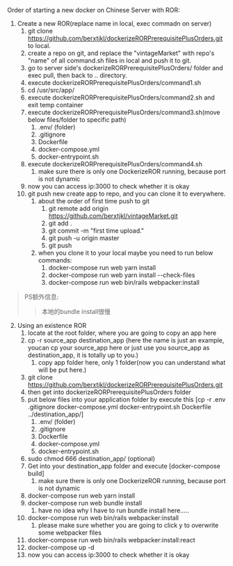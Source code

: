 Order of starting a new docker on Chinese Server with ROR:
1. Create a new ROR(replace name in local, exec commadn on server)
    1. git clone https://github.com/berxtjkl/dockerizeRORPrerequisitePlusOrders.git to local.
    2. create a repo on git, and replace the "vintageMarket" with repo's "name" of all command.sh files in local and push it to git.
    3. go to server side's dockerizeRORPrerequisitePlusOrders/ folder and exec pull, then back to .. directory.
    4. execute dockerizeRORPrerequisitePlusOrders/command1.sh
    5. cd /usr/src/app/
    6. execute dockerizeRORPrerequisitePlusOrders/command2.sh and exit temp container
    7. execute dockerizeRORPrerequisitePlusOrders/command3.sh(move below files/folder to specific path)
        1. .env/ (folder)
        2. .gitignore
        3. Dockerfile
        4. docker-compose.yml
        5. docker-entrypoint.sh
    8. execute dockerizeRORPrerequisitePlusOrders/command4.sh
        1. make sure there is only one DockerizeROR running, because port is not dynamic
    9. now you can access ip:3000 to check whether it is okay
    10. git push new create app to repo, and you can clone it to everywhere.
        1. about the order of first time push to git
            1. git remote add origin https://github.com/berxtjkl/vintageMarket.git
            2. git add .
            3. git commit -m "first time upload."
            4. git push -u origin master
            5. git push
        2. when you clone it to your local maybe you need to run below commands:
            1. docker-compose run web yarn install
            2. docker-compose run web yarn install --check-files
            3. docker-compose run web bin/rails webpacker:install

> PS额外信息:
>> 本地的bundle install很慢


2. Using an existence ROR
    1. locate at the root folder, where you are going to copy an app here
    2. cp -r source_app destination_app (here the name is just an example, youcan cp your source_app here or just use you source_app as destination_app, it is totally up to you.)
        1. copy app folder here, only 1 folder(now you can understand what will be put here.)
    3. git clone https://github.com/berxtjkl/dockerizeRORPrerequisitePlusOrders.git
    4. then get into dockerizeRORPrerequisitePlusOrders folder
    5. put below files into your application folder by execute this [cp -r .env .gitignore docker-compose.yml docker-entrypoint.sh Dockerfile ../destination_app/]
        1. .env/ (folder)
        2. .gitignore
        3. Dockerfile
        4. docker-compose.yml
        5. docker-entrypoint.sh
    6. sudo chmod 666 destination_app/ (optional)
    7. Get into your destination_app folder and execute [docker-compose build]
        1. make sure there is only one DockerizeROR running, because port is not dynamic
    8. docker-compose run web yarn install
    9. docker-compose run web bundle install
        1. have no idea why I have to run bundle install here.....
    10. docker-compose run web bin/rails webpacker:install
        1. please make sure whether you are going to click y to overwrite some webpacker files
    11. docker-compose run web bin/rails webpacker:install:react
    12. docker-compose up -d 
    13. now you can access ip:3000 to check whether it is okay